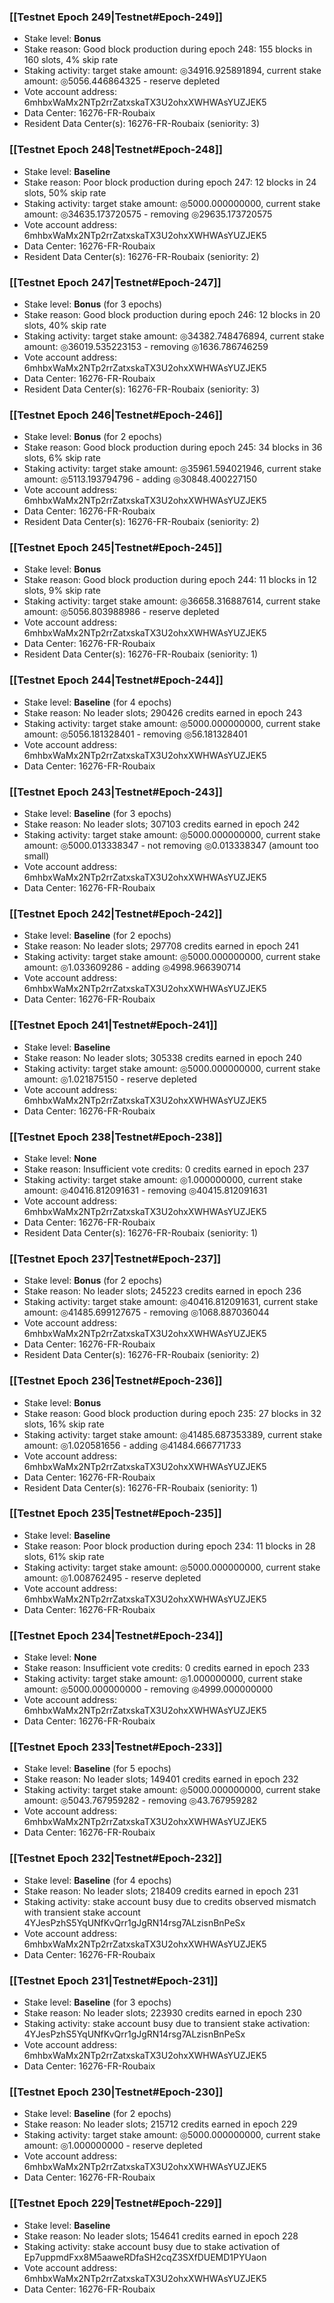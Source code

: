 ### [[Testnet Epoch 249|Testnet#Epoch-249]]
* Stake level: **Bonus**
* Stake reason: Good block production during epoch 248: 155 blocks in 160 slots, 4% skip rate
* Staking activity: target stake amount: ◎34916.925891894, current stake amount: ◎5056.446864325 - reserve depleted
* Vote account address: 6mhbxWaMx2NTp2rrZatxskaTX3U2ohxXWHWAsYUZJEK5
* Data Center: 16276-FR-Roubaix
* Resident Data Center(s): 16276-FR-Roubaix (seniority: 3)
### [[Testnet Epoch 248|Testnet#Epoch-248]]
* Stake level: **Baseline**
* Stake reason: Poor block production during epoch 247: 12 blocks in 24 slots, 50% skip rate
* Staking activity: target stake amount: ◎5000.000000000, current stake amount: ◎34635.173720575 - removing ◎29635.173720575
* Vote account address: 6mhbxWaMx2NTp2rrZatxskaTX3U2ohxXWHWAsYUZJEK5
* Data Center: 16276-FR-Roubaix
* Resident Data Center(s): 16276-FR-Roubaix (seniority: 2)
### [[Testnet Epoch 247|Testnet#Epoch-247]]
* Stake level: **Bonus** (for 3 epochs)
* Stake reason: Good block production during epoch 246: 12 blocks in 20 slots, 40% skip rate
* Staking activity: target stake amount: ◎34382.748476894, current stake amount: ◎36019.535223153 - removing ◎1636.786746259
* Vote account address: 6mhbxWaMx2NTp2rrZatxskaTX3U2ohxXWHWAsYUZJEK5
* Data Center: 16276-FR-Roubaix
* Resident Data Center(s): 16276-FR-Roubaix (seniority: 3)
### [[Testnet Epoch 246|Testnet#Epoch-246]]
* Stake level: **Bonus** (for 2 epochs)
* Stake reason: Good block production during epoch 245: 34 blocks in 36 slots, 6% skip rate
* Staking activity: target stake amount: ◎35961.594021946, current stake amount: ◎5113.193794796 - adding ◎30848.400227150
* Vote account address: 6mhbxWaMx2NTp2rrZatxskaTX3U2ohxXWHWAsYUZJEK5
* Data Center: 16276-FR-Roubaix
* Resident Data Center(s): 16276-FR-Roubaix (seniority: 2)
### [[Testnet Epoch 245|Testnet#Epoch-245]]
* Stake level: **Bonus**
* Stake reason: Good block production during epoch 244: 11 blocks in 12 slots, 9% skip rate
* Staking activity: target stake amount: ◎36658.316887614, current stake amount: ◎5056.803988986 - reserve depleted
* Vote account address: 6mhbxWaMx2NTp2rrZatxskaTX3U2ohxXWHWAsYUZJEK5
* Data Center: 16276-FR-Roubaix
* Resident Data Center(s): 16276-FR-Roubaix (seniority: 1)
### [[Testnet Epoch 244|Testnet#Epoch-244]]
* Stake level: **Baseline** (for 4 epochs)
* Stake reason: No leader slots; 290426 credits earned in epoch 243
* Staking activity: target stake amount: ◎5000.000000000, current stake amount: ◎5056.181328401 - removing ◎56.181328401
* Vote account address: 6mhbxWaMx2NTp2rrZatxskaTX3U2ohxXWHWAsYUZJEK5
* Data Center: 16276-FR-Roubaix
### [[Testnet Epoch 243|Testnet#Epoch-243]]
* Stake level: **Baseline** (for 3 epochs)
* Stake reason: No leader slots; 307103 credits earned in epoch 242
* Staking activity: target stake amount: ◎5000.000000000, current stake amount: ◎5000.013338347 - not removing ◎0.013338347 (amount too small)
* Vote account address: 6mhbxWaMx2NTp2rrZatxskaTX3U2ohxXWHWAsYUZJEK5
* Data Center: 16276-FR-Roubaix
### [[Testnet Epoch 242|Testnet#Epoch-242]]
* Stake level: **Baseline** (for 2 epochs)
* Stake reason: No leader slots; 297708 credits earned in epoch 241
* Staking activity: target stake amount: ◎5000.000000000, current stake amount: ◎1.033609286 - adding ◎4998.966390714
* Vote account address: 6mhbxWaMx2NTp2rrZatxskaTX3U2ohxXWHWAsYUZJEK5
* Data Center: 16276-FR-Roubaix
### [[Testnet Epoch 241|Testnet#Epoch-241]]
* Stake level: **Baseline**
* Stake reason: No leader slots; 305338 credits earned in epoch 240
* Staking activity: target stake amount: ◎5000.000000000, current stake amount: ◎1.021875150 - reserve depleted
* Vote account address: 6mhbxWaMx2NTp2rrZatxskaTX3U2ohxXWHWAsYUZJEK5
* Data Center: 16276-FR-Roubaix
### [[Testnet Epoch 238|Testnet#Epoch-238]]
* Stake level: **None**
* Stake reason: Insufficient vote credits: 0 credits earned in epoch 237
* Staking activity: target stake amount: ◎1.000000000, current stake amount: ◎40416.812091631 - removing ◎40415.812091631
* Vote account address: 6mhbxWaMx2NTp2rrZatxskaTX3U2ohxXWHWAsYUZJEK5
* Data Center: 16276-FR-Roubaix
* Resident Data Center(s): 16276-FR-Roubaix (seniority: 1)
### [[Testnet Epoch 237|Testnet#Epoch-237]]
* Stake level: **Bonus** (for 2 epochs)
* Stake reason: No leader slots; 245223 credits earned in epoch 236
* Staking activity: target stake amount: ◎40416.812091631, current stake amount: ◎41485.699127675 - removing ◎1068.887036044
* Vote account address: 6mhbxWaMx2NTp2rrZatxskaTX3U2ohxXWHWAsYUZJEK5
* Data Center: 16276-FR-Roubaix
* Resident Data Center(s): 16276-FR-Roubaix (seniority: 2)
### [[Testnet Epoch 236|Testnet#Epoch-236]]
* Stake level: **Bonus**
* Stake reason: Good block production during epoch 235: 27 blocks in 32 slots, 16% skip rate
* Staking activity: target stake amount: ◎41485.687353389, current stake amount: ◎1.020581656 - adding ◎41484.666771733
* Vote account address: 6mhbxWaMx2NTp2rrZatxskaTX3U2ohxXWHWAsYUZJEK5
* Data Center: 16276-FR-Roubaix
* Resident Data Center(s): 16276-FR-Roubaix (seniority: 1)
### [[Testnet Epoch 235|Testnet#Epoch-235]]
* Stake level: **Baseline**
* Stake reason: Poor block production during epoch 234: 11 blocks in 28 slots, 61% skip rate
* Staking activity: target stake amount: ◎5000.000000000, current stake amount: ◎1.008762495 - reserve depleted
* Vote account address: 6mhbxWaMx2NTp2rrZatxskaTX3U2ohxXWHWAsYUZJEK5
* Data Center: 16276-FR-Roubaix
### [[Testnet Epoch 234|Testnet#Epoch-234]]
* Stake level: **None**
* Stake reason: Insufficient vote credits: 0 credits earned in epoch 233
* Staking activity: target stake amount: ◎1.000000000, current stake amount: ◎5000.000000000 - removing ◎4999.000000000
* Vote account address: 6mhbxWaMx2NTp2rrZatxskaTX3U2ohxXWHWAsYUZJEK5
* Data Center: 16276-FR-Roubaix
### [[Testnet Epoch 233|Testnet#Epoch-233]]
* Stake level: **Baseline** (for 5 epochs)
* Stake reason: No leader slots; 149401 credits earned in epoch 232
* Staking activity: target stake amount: ◎5000.000000000, current stake amount: ◎5043.767959282 - removing ◎43.767959282
* Vote account address: 6mhbxWaMx2NTp2rrZatxskaTX3U2ohxXWHWAsYUZJEK5
* Data Center: 16276-FR-Roubaix
### [[Testnet Epoch 232|Testnet#Epoch-232]]
* Stake level: **Baseline** (for 4 epochs)
* Stake reason: No leader slots; 218409 credits earned in epoch 231
* Staking activity: stake account busy due to credits observed mismatch with transient stake account 4YJesPzhS5YqUNfKvQrr1gJgRN14rsg7ALzisnBnPeSx
* Vote account address: 6mhbxWaMx2NTp2rrZatxskaTX3U2ohxXWHWAsYUZJEK5
* Data Center: 16276-FR-Roubaix
### [[Testnet Epoch 231|Testnet#Epoch-231]]
* Stake level: **Baseline** (for 3 epochs)
* Stake reason: No leader slots; 223930 credits earned in epoch 230
* Staking activity: stake account busy due to transient stake activation: 4YJesPzhS5YqUNfKvQrr1gJgRN14rsg7ALzisnBnPeSx
* Vote account address: 6mhbxWaMx2NTp2rrZatxskaTX3U2ohxXWHWAsYUZJEK5
* Data Center: 16276-FR-Roubaix
### [[Testnet Epoch 230|Testnet#Epoch-230]]
* Stake level: **Baseline** (for 2 epochs)
* Stake reason: No leader slots; 215712 credits earned in epoch 229
* Staking activity: target stake amount: ◎5000.000000000, current stake amount: ◎1.000000000 - reserve depleted
* Vote account address: 6mhbxWaMx2NTp2rrZatxskaTX3U2ohxXWHWAsYUZJEK5
* Data Center: 16276-FR-Roubaix
### [[Testnet Epoch 229|Testnet#Epoch-229]]
* Stake level: **Baseline**
* Stake reason: No leader slots; 154641 credits earned in epoch 228
* Staking activity: stake account busy due to stake activation of Ep7uppmdFxx8M5aaweRDfaSH2cqZ3SXfDUEMD1PYUaon
* Vote account address: 6mhbxWaMx2NTp2rrZatxskaTX3U2ohxXWHWAsYUZJEK5
* Data Center: 16276-FR-Roubaix